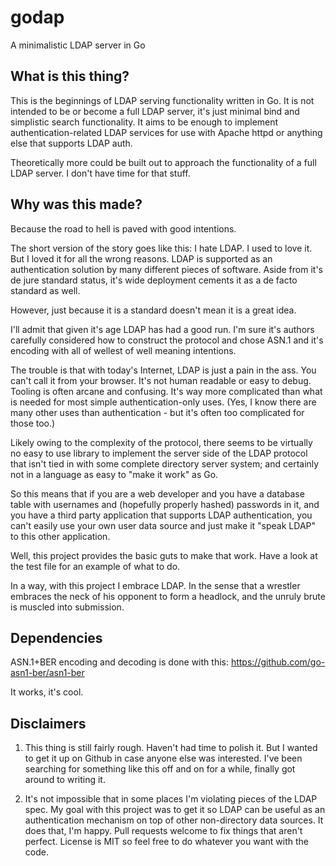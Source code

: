 godap
=====

A minimalistic LDAP server in Go

What is this thing?
-------------------

This is the beginnings of LDAP serving functionality written in Go.  It is not intended
to be or become a full LDAP server, it's just minimal bind and simplistic search functionality.
It aims to be enough to implement authentication-related LDAP services for use with Apache
httpd or anything else that supports LDAP auth.

Theoretically more could be built out to approach the functionality of
a full LDAP server. I don't have time for that stuff.

Why was this made?
------------------

Because the road to hell is paved with good intentions.

The short version of the story goes like this:
I hate LDAP.  I used to love it.  But I loved it for all the wrong reasons.
LDAP is supported as an authentication solution by many different pieces of
software.  Aside from it's de jure standard status, it's wide deployment
cements it as a de facto standard as well.

However, just because it is a standard doesn't mean it is a great idea.

I'll admit that given it's age LDAP has had a good run.  I'm sure it's
authors carefully considered how to construct the protocol and chose
ASN.1 and it's encoding with all of wellest of well meaning intentions.

The trouble is that with today's Internet, LDAP is just a pain in the ass.
You can't call it from your browser.  It's not human readable or easy
to debug.  Tooling is often arcane and confusing.  It's way more complicated
than what is needed for most simple authentication-only uses. (Yes, I know
there are many other uses than authentication - but it's often too complicated
for those too.)

Likely owing to the complexity of the protocol, there seems to be virtually
no easy to use library to implement the server side of the LDAP protocol
that isn't tied in with some complete directory server system; and certainly
not in a language as easy to "make it work" as Go.

So this means that if you are a web developer and you have a database table
with usernames and (hopefully properly hashed) passwords in it, and you
have a third party application that supports LDAP authentication, you
can't easily use your own user data source and just make it "speak LDAP"
to this other application.

Well, this project provides the basic guts to make that work.
Have a look at the test file for an example of what to do.

In a way, with this project I embrace LDAP.  In the sense that a wrestler
embraces the neck of his opponent to form a headlock, and the unruly
brute is muscled into submission.

Dependencies
------------

ASN.1+BER encoding and decoding is done with this: https://github.com/go-asn1-ber/asn1-ber

It works, it's cool.

Disclaimers
-----------

1. This thing is still fairly rough.  Haven't had time to polish it. But I
wanted to get it up on Github in case anyone else was interested. I've
been searching for something like this off and on for a while, finally
got around to writing it.

2. It's not impossible that in some places I'm violating pieces of the
LDAP spec.  My goal with this project was to get it so LDAP can be
useful as an authentication mechanism on top of other
non-directory data sources.  It does that, I'm happy.
Pull requests welcome to fix things that aren't perfect.  License
is MIT so feel free to do whatever you want with the code.
